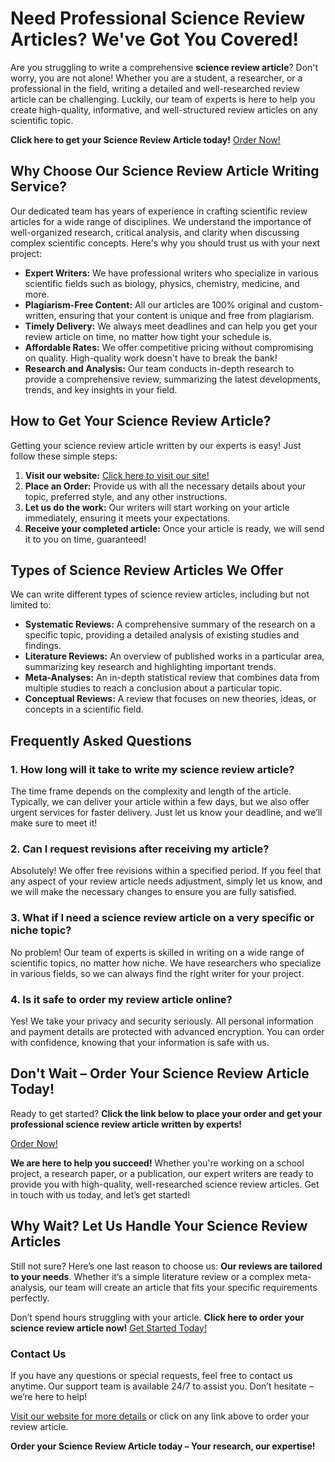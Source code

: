 # Need Professional Science Review Articles? We've Got You Covered!

Are you struggling to write a comprehensive **science review article**? Don't worry, you are not alone! Whether you are a student, a researcher, or a professional in the field, writing a detailed and well-researched review article can be challenging. Luckily, our team of experts is here to help you create high-quality, informative, and well-structured review articles on any scientific topic.

**Click here to get your Science Review Article today!** [Order Now!](https://tinyurl.com/topessay?keyword=science+review+articles)

## Why Choose Our Science Review Article Writing Service?

Our dedicated team has years of experience in crafting scientific review articles for a wide range of disciplines. We understand the importance of well-organized research, critical analysis, and clarity when discussing complex scientific concepts. Here's why you should trust us with your next project:

- **Expert Writers:** We have professional writers who specialize in various scientific fields such as biology, physics, chemistry, medicine, and more.
- **Plagiarism-Free Content:** All our articles are 100% original and custom-written, ensuring that your content is unique and free from plagiarism.
- **Timely Delivery:** We always meet deadlines and can help you get your review article on time, no matter how tight your schedule is.
- **Affordable Rates:** We offer competitive pricing without compromising on quality. High-quality work doesn't have to break the bank!
- **Research and Analysis:** Our team conducts in-depth research to provide a comprehensive review, summarizing the latest developments, trends, and key insights in your field.

## How to Get Your Science Review Article?

Getting your science review article written by our experts is easy! Just follow these simple steps:

1. **Visit our website:** [Click here to visit our site!](https://tinyurl.com/topessay?keyword=science+review+articles)
2. **Place an Order:** Provide us with all the necessary details about your topic, preferred style, and any other instructions.
3. **Let us do the work:** Our writers will start working on your article immediately, ensuring it meets your expectations.
4. **Receive your completed article:** Once your article is ready, we will send it to you on time, guaranteed!

## Types of Science Review Articles We Offer

We can write different types of science review articles, including but not limited to:

- **Systematic Reviews:** A comprehensive summary of the research on a specific topic, providing a detailed analysis of existing studies and findings.
- **Literature Reviews:** An overview of published works in a particular area, summarizing key research and highlighting important trends.
- **Meta-Analyses:** An in-depth statistical review that combines data from multiple studies to reach a conclusion about a particular topic.
- **Conceptual Reviews:** A review that focuses on new theories, ideas, or concepts in a scientific field.

## Frequently Asked Questions

### 1. How long will it take to write my science review article?

The time frame depends on the complexity and length of the article. Typically, we can deliver your article within a few days, but we also offer urgent services for faster delivery. Just let us know your deadline, and we’ll make sure to meet it!

### 2. Can I request revisions after receiving my article?

Absolutely! We offer free revisions within a specified period. If you feel that any aspect of your review article needs adjustment, simply let us know, and we will make the necessary changes to ensure you are fully satisfied.

### 3. What if I need a science review article on a very specific or niche topic?

No problem! Our team of experts is skilled in writing on a wide range of scientific topics, no matter how niche. We have researchers who specialize in various fields, so we can always find the right writer for your project.

### 4. Is it safe to order my review article online?

Yes! We take your privacy and security seriously. All personal information and payment details are protected with advanced encryption. You can order with confidence, knowing that your information is safe with us.

## Don't Wait – Order Your Science Review Article Today!

Ready to get started? **Click the link below to place your order and get your professional science review article written by experts!**

[Order Now!](https://tinyurl.com/topessay?keyword=science+review+articles)

**We are here to help you succeed!** Whether you're working on a school project, a research paper, or a publication, our expert writers are ready to provide you with high-quality, well-researched science review articles. Get in touch with us today, and let’s get started!

## Why Wait? Let Us Handle Your Science Review Articles

Still not sure? Here’s one last reason to choose us: **Our reviews are tailored to your needs**. Whether it’s a simple literature review or a complex meta-analysis, our team will create an article that fits your specific requirements perfectly.

Don’t spend hours struggling with your article. **Click here to order your science review article now!** [Get Started Today!](https://tinyurl.com/topessay?keyword=science+review+articles)

### Contact Us

If you have any questions or special requests, feel free to contact us anytime. Our support team is available 24/7 to assist you. Don’t hesitate – we’re here to help!

[Visit our website for more details](https://tinyurl.com/topessay?keyword=science+review+articles) or click on any link above to order your review article.

**Order your Science Review Article today – Your research, our expertise!**
